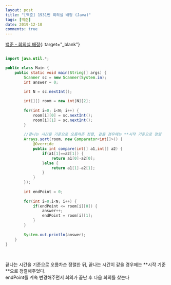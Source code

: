 ```yaml
---
layout: post
title: "[백준] 1931번 회의실 배정 (Java)"
tags: [백준]
date: 2019-12-10
comments: true
---
```


[백준 - 회의실 배정](https://www.acmicpc.net/problem/1931){: target="_blank"}


```java

import java.util.*;

public class Main {
	public static void main(String[] args) {
		Scanner sc = new Scanner(System.in);
		int answer = 0;
		
		int N = sc.nextInt();

		int[][] room = new int[N][2];
		
		for(int i=0; i<N; i++) {
			room[i][0] = sc.nextInt();
			room[i][1] = sc.nextInt();
		}
		
		//끝나는 시간을 기준으로 오름차준 정렬, 같을 경우에는 **시작 기준으로 정렬 
		Arrays.sort(room, new Comparator<int[]>() {
			@Override
			public int compare(int[] a1,int[] a2) {
				if(a1[1]==a2[1]) {
					return a1[0]-a2[0];
				}else {
					return a1[1]-a2[1];
				}
			}	
		});
		
		int endPoint = 0;
		
		for(int i=0;i<N; i++) {
			if(endPoint <= room[i][0]) {
				answer++;
				endPoint = room[i][1];
			}
		}
		
		System.out.println(answer);
	}
}



```
<br>
끝나는 시간을 기준으로 오름차순 정렬한 뒤, 끝나는 시간이 같을 경우에는 **시작 기준**으로 정렬해주었다.<br>
endPoint를 계속 변경해주면서 회의가 끝난 후 다음 회의를 찾는다<br>

